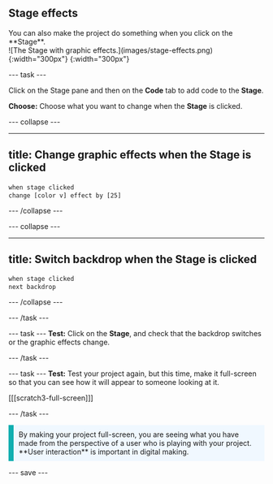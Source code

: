 ## Stage effects

<div style="display: flex; flex-wrap: wrap">
<div style="flex-basis: 200px; flex-grow: 1; margin-right: 15px;">
You can also make the project do something when you click on the **Stage**.
</div>
<div>
![The Stage with graphic effects.](images/stage-effects.png){:width="300px"} 
{:width="300px"}  
</div>
</div>

--- task ---

Click on the Stage pane and then on the **Code** tab to add code to the **Stage**.

**Choose:** Choose what you want to change when the **Stage** is clicked.

--- collapse ---

---
title: Change graphic effects when the Stage is clicked
---

```blocks3
when stage clicked
change [color v] effect by [25]
```

--- /collapse ---

--- collapse ---

---
title: Switch backdrop when the Stage is clicked
---

```blocks3
when stage clicked
next backdrop
```

--- /collapse ---

--- /task ---

--- task ---
**Test:** Click on the **Stage**, and check that the backdrop switches or the graphic effects change. 

--- /task ---

--- task ---
**Test:** Test your project again, but this time, make it full-screen so that you can see how it will appear to someone looking at it.

[[[scratch3-full-screen]]]

--- /task ---

<p style="border-left: solid; border-width:10px; border-color: #0faeb0; background-color: aliceblue; padding: 10px;">
By making your project full-screen, you are seeing what you have made from the perspective of a user who is playing with your project. **User interaction** is important in digital making. 
</p>

--- save ---
